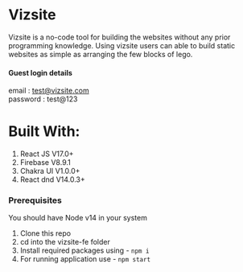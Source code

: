 # Vizsite
Vizsite is a no-code tool for building the websites without any prior programming knowledge. Using vizsite users can able to build static websites as simple as arranging the few blocks of lego.
#### Guest login details
email : test@vizsite.com \
password : test@123

# Built With:
1. React JS V17.0+
2. Firebase V8.9.1
3. Chakra UI V1.0.0+
4. React dnd V14.0.3+

### Prerequisites
You should have Node v14 in your system
1. Clone this repo
2. cd into the vizsite-fe folder
3. Install required packages using - <code>npm i</code>
4. For running application use - <code>npm start</code>
